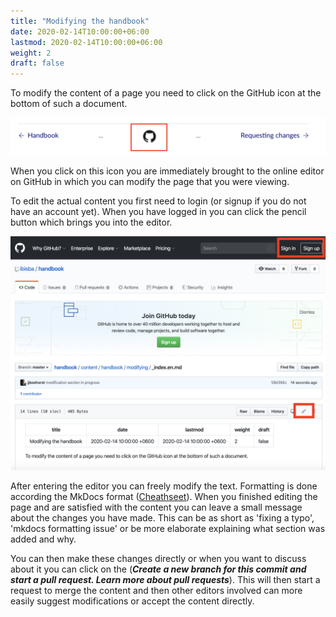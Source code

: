 ```yaml
---
title: "Modifying the handbook"
date: 2020-02-14T10:00:00+06:00
lastmod: 2020-02-14T10:00:00+06:00
weight: 2
draft: false
---
```


To modify the content of a page you need to click on the GitHub icon at the bottom of such a document.

![](./images/github.png)

When you click on this icon you are immediately brought to the online editor on GitHub in which you can modify the page that you were viewing.

To edit the actual content you first need to login (or signup if you do not have an account yet).
When you have logged in you can click the pencil button which brings you into the editor.

![](./images/github_edit.png)

After entering the editor you can freely modify the text. Formatting is done according the MkDocs format ([Cheathseet](https://yakworks.github.io/mkdocs-material-components/cheat-sheet/)). When you finished editing the page and are satisfied with the content you can leave a small message about the changes you have made. This can be as short as 'fixing a typo', 'mkdocs formatting issue' or be more elaborate explaining what section was added and why. 

You can then make these changes directly or when you want to discuss about it you can click on the (***Create a new branch for this commit and start a pull request. Learn more about pull requests***). This will then start a request to merge the content and then other editors involved can more easily suggest modifications or accept the content directly.